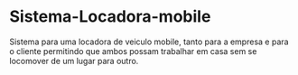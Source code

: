 # Sistema-Locadora-mobile

Sistema para uma locadora de veiculo mobile, tanto para a empresa e para o cliente permitindo que ambos possam trabalhar em casa sem se locomover de um lugar para outro.
